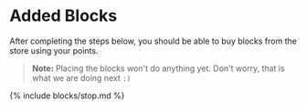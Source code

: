 # Added Blocks

After completing the steps below, you should be able to buy blocks from the store using your points.

> **Note:** Placing the blocks won't do anything yet. Don't worry, that is what we are doing next `:)`

{% include blocks/stop.md %}
